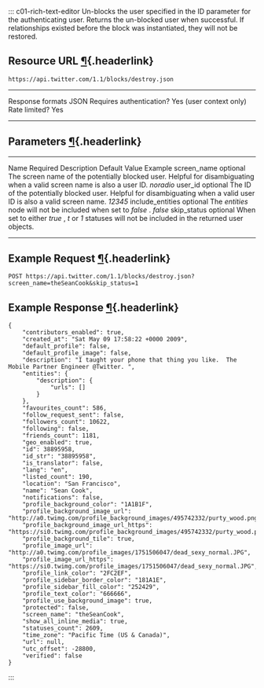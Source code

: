 <div>

::: c01-rich-text-editor
Un-blocks the user specified in the ID parameter for the authenticating
user. Returns the un-blocked user when successful. If relationships
existed before the block was instantiated, they will not be restored.

## Resource URL [¶](#resource-url){.headerlink}

` https://api.twitter.com/1.1/blocks/destroy.json `

  -------------------------- -------------------------
  Response formats           JSON
  Requires authentication?   Yes (user context only)
  Rate limited?              Yes
  -------------------------- -------------------------

## Parameters [¶](#parameters){.headerlink}

  ------------------ ---------- ------------------------------------------------------------------------------------------------------------------------- --------------- -----------
  Name               Required   Description                                                                                                               Default Value   Example
  screen_name        optional   The screen name of the potentially blocked user. Helpful for disambiguating when a valid screen name is also a user ID.                   *noradio*
  user_id            optional   The ID of the potentially blocked user. Helpful for disambiguating when a valid user ID is also a valid screen name.                      *12345*
  include_entities   optional   The *entities* node will not be included when set to *false* .                                                                            *false*
  skip_status        optional   When set to either *true* , *t* or *1* statuses will not be included in the returned user objects.                                        
  ------------------ ---------- ------------------------------------------------------------------------------------------------------------------------- --------------- -----------

## Example Request [¶](#example-request){.headerlink}

` POST https://api.twitter.com/1.1/blocks/destroy.json?screen_name=theSeanCook&skip_status=1 `

## Example Response [¶](#example-response){.headerlink}

    {
        "contributors_enabled": true,
        "created_at": "Sat May 09 17:58:22 +0000 2009",
        "default_profile": false,
        "default_profile_image": false,
        "description": "I taught your phone that thing you like.  The Mobile Partner Engineer @Twitter. ",
        "entities": {
            "description": {
                "urls": []
            }
        },
        "favourites_count": 586,
        "follow_request_sent": false,
        "followers_count": 10622,
        "following": false,
        "friends_count": 1181,
        "geo_enabled": true,
        "id": 38895958,
        "id_str": "38895958",
        "is_translator": false,
        "lang": "en",
        "listed_count": 190,
        "location": "San Francisco",
        "name": "Sean Cook",
        "notifications": false,
        "profile_background_color": "1A1B1F",
        "profile_background_image_url": "http://a0.twimg.com/profile_background_images/495742332/purty_wood.png",
        "profile_background_image_url_https": "https://si0.twimg.com/profile_background_images/495742332/purty_wood.png",
        "profile_background_tile": true,
        "profile_image_url": "http://a0.twimg.com/profile_images/1751506047/dead_sexy_normal.JPG",
        "profile_image_url_https": "https://si0.twimg.com/profile_images/1751506047/dead_sexy_normal.JPG",
        "profile_link_color": "2FC2EF",
        "profile_sidebar_border_color": "181A1E",
        "profile_sidebar_fill_color": "252429",
        "profile_text_color": "666666",
        "profile_use_background_image": true,
        "protected": false,
        "screen_name": "theSeanCook",
        "show_all_inline_media": true,
        "statuses_count": 2609,
        "time_zone": "Pacific Time (US & Canada)",
        "url": null,
        "utc_offset": -28800,
        "verified": false
    }
:::

</div>
